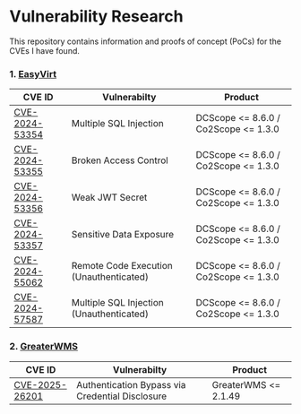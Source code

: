 # Vulnerability Research

This repository contains information and proofs of concept (PoCs) for the CVEs I have found.

### 1. [EasyVirt](https://www.easyvirt.com/)
| CVE ID       | Vulnerabilty           | Product               |
|--------------|------------------------|-----------------------|
| [CVE-2024-53354](https://github.com/Elymaro/CVE/blob/main/EasyVirt/CVE-2024-53354.md)| Multiple SQL Injection | DCScope <= 8.6.0 / Co2Scope <= 1.3.0 |
| [CVE-2024-53355](https://github.com/Elymaro/CVE/blob/main/EasyVirt/CVE-2024-53355.md)| Broken Access Control | DCScope <= 8.6.0 / Co2Scope <= 1.3.0 |
| [CVE-2024-53356](https://github.com/Elymaro/CVE/blob/main/EasyVirt/CVE-2024-53356.md)| Weak JWT Secret | DCScope <= 8.6.0 / Co2Scope <= 1.3.0 |
| [CVE-2024-53357](https://github.com/Elymaro/CVE/blob/main/EasyVirt/CVE-2024-53357.md)| Sensitive Data Exposure | DCScope <= 8.6.0 / Co2Scope <= 1.3.0 |
| [CVE-2024-55062](https://github.com/Elymaro/CVE/blob/main/EasyVirt/CVE-2024-55062.md)| Remote Code Execution (Unauthenticated) | DCScope <= 8.6.0 / Co2Scope <= 1.3.0 |
| [CVE-2024-57587](https://github.com/Elymaro/CVE/blob/main/EasyVirt/CVE-2024-57587.md)| Multiple SQL Injection (Unauthenticated) | DCScope <= 8.6.0 / Co2Scope <= 1.3.0 |


### 2. [GreaterWMS](https://github.com/GreaterWMS/GreaterWMS)
| CVE ID       | Vulnerabilty           | Product               |
|--------------|------------------------|-----------------------|
| [CVE-2025-26201](https://github.com/Elymaro/CVE/blob/main/GreaterWMS/CVE-2025-26201.md)| Authentication Bypass via Credential Disclosure  | GreaterWMS <= 2.1.49 |
